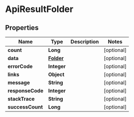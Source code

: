 
# ApiResultFolder

## Properties
Name | Type | Description | Notes
------------ | ------------- | ------------- | -------------
**count** | **Long** |  |  [optional]
**data** | [**Folder**](Folder.md) |  |  [optional]
**errorCode** | **Integer** |  |  [optional]
**links** | **Object** |  |  [optional]
**message** | **String** |  |  [optional]
**responseCode** | **Integer** |  |  [optional]
**stackTrace** | **String** |  |  [optional]
**successCount** | **Long** |  |  [optional]



